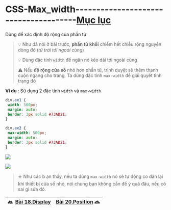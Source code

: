 # CSS-Max_width--------------------------------------[Mục lục](https://github.com/Zenfection/CSS)

Dùng để xác định độ rộng của phần tử

> 💡 Như đã nói ở bài trước, **phần tử khối** chiếm hết chiều rộng nguyên dòng đó (*từ trái tới ngoài cùng*)
> 
> 💡 Dùng đặc tính `width` để ngăn nó kéo dài tới ngoài cùng
> 
> ⚠️ Nếu **độ rộng cửa sổ** nhỏ hơn phần tử, trình duyệt sẽ thêm thanh cuộn ngang cho trang. Ta dùng đặc tính `max-width` để giải quyết tình trạng đó

**Ví dụ** : Sử dụng 2 đặc tính `width` và `max-width`

```css
div.ex1 {
 width: 500px;
 margin: auto;
 border: 3px solid #73AD21;
}

div.ex2 {
 max-width: 500px;
 margin: auto;
 border: 3px solid #73AD21;
}
```

![](https://st.quantrimang.com/photos/image/2018/07/05/css-width.jpg)

![](https://st.quantrimang.com/photos/image/2018/07/05/css-max-width.jpg)

> ☣️ Như các b ạn thấy, nếu ta dùng `max-width` nó sẽ tự động co dãn lại khi thiết bị cửa sổ nhỏ, nói chung bạn không cần để ý quá đâu, nếu có sai gì sửa đó.

| 🔙  [Bài 18.Display](https://github.com/Zenfection/CSS/blob/master/BasicCSS/18.Display.md) | [Bài 20.Position](https://github.com/Zenfection/CSS/blob/master/BasicCSS/20.Position.md) 🔜 |
| -------------------------------------------------------------------------------------- | --------------------------------------------------------------------------------------------- |